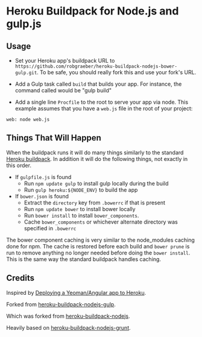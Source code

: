 Heroku Buildpack for Node.js and gulp.js
========================================

Usage
-----

- Set your Heroku app's buildpack URL to `https://github.com/robgraeber/heroku-buildpack-nodejs-bower-gulp.git`. To be safe, you should really fork this and use your fork's URL.
- Add a Gulp task called `build` that builds your app. For instance, the command called would be "gulp build"

- Add a single line `Procfile` to the root to serve your app via node. This example assumes that you have a `web.js` file in the root of your project:

```
web: node web.js
```

Things That Will Happen
-----------------------

When the buildpack runs it will do many things similarly to the standard [Heroku buildpack](https://github.com/heroku/heroku-buildpack-nodejs). In addition it will do the following things, not exactly in this order.

- If `gulpfile.js` is found
    - Run `npm update gulp` to install gulp locally during the build
    - Run `gulp heroku:${NODE_ENV}` to build the app
- If `bower.json` is found
    - Extract the `directory` key from `.bowerrc` if that is present
    - Run `npm update bower` to install bower locally
    - Run `bower install` to install `bower_components`. 
    - Cache `bower_components` or whichever alternate directory was specified in `.bowerrc`

The bower component caching is very similar to the node_modules caching done for npm. The cache is restored before each build and `bower prune` is run to remove anything no longer needed before doing the `bower install`. This is the same way the standard buildpack handles caching.

Credits
-------

Inspired by [Deploying a Yeoman/Angular app to Heroku](http://www.sitepoint.com/deploying-yeomanangular-app-heroku/).

Forked from [heroku-buildpack-nodejs-gulp](https://github.com/timdp/heroku-buildpack-nodejs-gulp).

Which was forked from [heroku-buildpack-nodejs](https://github.com/heroku/heroku-buildpack-nodejs).

Heavily based on [heroku-buildpack-nodejs-grunt](https://github.com/mbuchetics/heroku-buildpack-nodejs-grunt).
